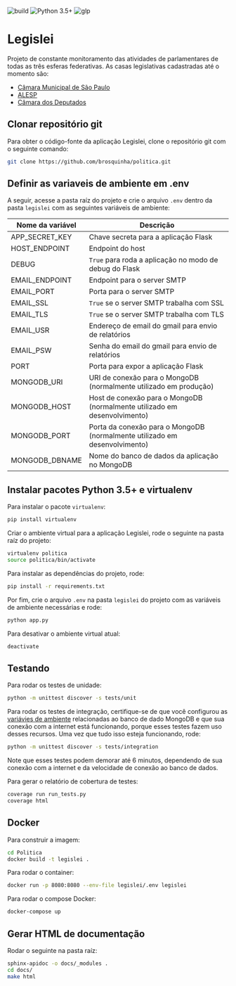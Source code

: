 ![build](https://img.shields.io/travis/com/brosquinha/politica.svg)
![Python 3.5+](https://img.shields.io/badge/python-3.5^-blue.svg)
![glp](https://img.shields.io/github/license/brosquinha/politica.svg)
# Legislei

Projeto de constante monitoramento das atividades de parlamentares de todas as três esferas federativas. As casas legislativas cadastradas até o momento são:

* [Câmara Municipal de São Paulo](http://www.saopaulo.sp.leg.br/transparencia/dados-abertos/dados-disponibilizados-em-formato-aberto/)
* [ALESP](https://www.al.sp.gov.br/dados-abertos/)
* [Câmara dos Deputados](https://dadosabertos.camara.leg.br/swagger/api.html)

## Clonar repositório git

Para obter o código-fonte da aplicação Legislei, clone o repositório git com o seguinte comando:

```Bash
git clone https://github.com/brosquinha/politica.git
```

## Definir as variaveis de ambiente em \.env

A seguir, acesse a pasta raíz do projeto e crie o arquivo `.env` dentro da pasta `legislei` com as seguintes variáveis de ambiente:

| Nome da variável | Descrição |
| ---------------- | --------- |
| APP_SECRET_KEY | Chave secreta para a aplicação Flask |
| HOST_ENDPOINT | Endpoint do host |
| DEBUG | `True` para roda a aplicação no modo de debug do Flask |
| EMAIL_ENDPOINT | Endpoint para o server SMTP |
| EMAIL_PORT | Porta para o server SMTP |
| EMAIL_SSL | `True` se o server SMTP trabalha com SSL |
| EMAIL_TLS | `True` se o server SMTP trabalha com TLS |
| EMAIL_USR | Endereço de email do gmail para envio de relatórios |
| EMAIL_PSW | Senha do email do gmail para envio de relatórios |
| PORT | Porta para expor a aplicação Flask |
| MONGODB_URI | URI de conexão para o MongoDB (normalmente utilizado em produção) |
| MONGODB_HOST | Host de conexão para o MongoDB (normalmente utilizado em desenvolvimento) |
| MONGODB_PORT | Porta da conexão para o MongoDB (normalmente utilizado em desenvolvimento) |
| MONGODB_DBNAME | Nome do banco de dados da aplicação no MongoDB |

## Instalar pacotes Python 3.5+ e virtualenv

Para instalar o pacote `virtualenv`:

```Bash
pip install virtualenv
```

Criar o ambiente virtual para a aplicação Legislei, rode o seguinte na pasta raíz do projeto:

```Bash
virtualenv politica
source politica/bin/activate
```

Para instalar as dependências do projeto, rode:

```Bash
pip install -r requirements.txt
```

Por fim, crie o arquivo `.env` na pasta `legislei` do projeto com as variáveis de ambiente necessárias e rode:

```Bash
python app.py
```

Para desativar o ambiente virtual atual:

```Bash
deactivate
```

## Testando

Para rodar os testes de unidade:

```Bash
python -m unittest discover -s tests/unit
```

Para rodar os testes de integração, certifique-se de que você configurou as [variávies de ambiente](#definir-as-variaveis-de-ambiente-em-env) relacionadas ao banco de dado MongoDB e que sua conexão com a internet está funcionando, porque esses testes fazem uso desses recursos. Uma vez que tudo isso esteja funcionando, rode:

```Bash
python -m unittest discover -s tests/integration
```

Note que esses testes podem demorar até 6 minutos, dependendo de sua conexão com a internet e da velocidade de conexão ao banco de dados.

Para gerar o relatório de cobertura de testes:

```Bash
coverage run run_tests.py
coverage html
```

## Docker

Para construir a imagem:

```Bash
cd Politica
docker build -t legislei .
```

Para rodar o container:

```Bash
docker run -p 8080:8080 --env-file legislei/.env legislei
```

Para rodar o compose Docker:

```Bash
docker-compose up
```

## Gerar HTML de documentação

Rodar o seguinte na pasta raíz:

```Bash
sphinx-apidoc -o docs/_modules .
cd docs/
make html
```
